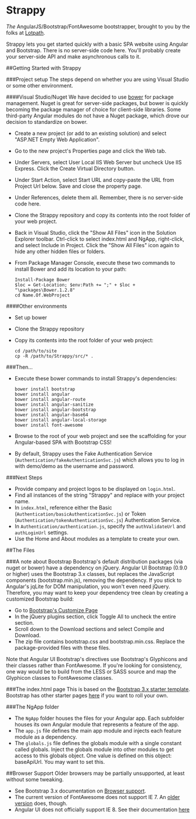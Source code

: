 Strappy
=======

*The* AngularJS/Bootstrap/FontAwesome bootstrapper, brought to you by the folks at <a href="http://www.lotpath.com" target="_blank">Lotpath</a>.

Strappy lets you get started quickly with a basic SPA website using Angular and Bootstrap.  There is no server-side code here.  You'll probably create your server-side API and make asynchronous calls to it.

##Getting Started with Strappy

###Project setup
The steps depend on whether you are using Visual Studio or some other environment.

####Visual Studio/Nuget
We have decided to use <a href="http://bower.io" target="_blank">bower</a> for package management.  Nuget is great for server-side packages, but bower is quickly becoming the package manager of choice for client-side libraries.  Some third-party Angular modules do not have a Nuget package, which drove our decision to standardize on bower.

* Create a new project (or add to an existing solution) and select "ASP.NET Empty Web Application".
* Go to the new project's Properties page and click the Web tab.
* Under Servers, select User Local IIS Web Server but uncheck Use IIS Express.  Click the Create Virtual Directory button.
* Under Start Action, select Start URL and copy-paste the URL from Project Url below.  Save and close the property page.
* Under References, delete them all.  Remember, there is no server-side code here.
* Clone the Strappy repository and copy its contents into the root folder of your web project.
* Back in Visual Studio, click the "Show All Files" icon in the Solution Explorer toolbar.  Ctrl-click to select index.html and NgApp, right-click, and select Include in Project.  Click the "Show All Files" icon again to hide any other hidden files or folders.
* From Package Manager Console, execute these two commands to install Bower and add its location to your path:

    ```
    Install-Package Bower
    $loc = Get-Location; $env:Path += ";" + $loc + "\packages\Bower.1.2.8"
    cd Name.Of.WebProject
    ```

####Other environments
* Set up bower
* Clone the Strappy repository
* Copy its contents into the root folder of your web project:

    ```
    cd /path/to/site
    cp -R /path/to/Strappy/src/* .
    ```

###Then...
* Execute these bower commands to install Strappy's dependencies:

    ```
    bower install bootstrap
    bower install angular
    bower install angular-route
    bower install angular-sanitize
    bower install angular-bootstrap
    bower install angular-base64
    bower install angular-local-storage
    bower install font-awesome
    ```

* Browse to the root of your web project and see the scaffolding for your Angular-based SPA with Bootstrap CSS!
* By default, Strappy uses the Fake Authentication Service (`Authentication/fakeAuthenticationSvc.js`) which allows you to log in with demo/demo as the username and password.

###Next Steps
* Provide company and project logos to be displayed on `login.html`.
* Find all instances of the string "Strappy" and replace with your project name.
* In `index.html`, reference either the Basic (`Authentication/basicAuthenticationSvc.js`) or Token (`Authentication/tokenAuthenticationSvc.js`) Authentication Service.
* In `Authentication/authentication.js`, specify the `authValidateUrl` and `authLoginUrl` settings.
* Use the Home and About modules as a template to create your own.

##The Files

###A note about Bootstrap
Bootstrap's default distribution packages (via nuget or bower) have a dependency on jQuery.  Angular UI Bootstrap (0.9.0 or higher) uses the Bootstrap 3.x classes, but replaces the JavaScript components (bootstrap.min.js), removing the dependency.  If you stick to Angular's jqLite for DOM manipulation, you won't even need jQuery.  Therefore, you may want to keep your dependency tree clean by creating a customized Bootstrap build:

* Go to [Bootstrap's Customize Page](http://getbootstrap.com/customize/)
* In the jQuery plugins section, click Toggle All to uncheck the entire section.
* Scroll down to the Download sections and select Compile and Download.
* The zip file contains bootstrap.css and bootstrap.min.css.  Replace the package-provided files with these files.

Note that Angular UI Bootstrap's directives use Bootstrap's Glyphicons and their classes rather than FontAwesome.  If you're looking for consistency, one way would be to build from the LESS or SASS source and map the Glyphicon classes to FontAwesome classes.

###The index.html page
This is based on the [Bootstrap 3.x starter template](http://getbootstrap.com/examples/starter-template/).  Bootstrap has other starter pages [here](http://getbootstrap.com/getting-started/#examples) if you want to roll your own.

###The NgApp folder
* The `NgApp` folder houses the files for your Angular app.  Each subfolder houses its own Angular module that represents a feature of the app.
* The `app.js` file defines the main app module and injects each feature module as a dependency.
* The `globals.js` file defines the globals module with a single constant called globals.  Inject the globals module into other modules to get access to this globals object.  One value is defined on this object: baseApiUrl.  You may want to set this.

##Browser Support
Older browsers may be partially unsupported, at least without some tweaking.
* See Bootstrap 3.x documentation on [Browser support](http://getbootstrap.com/getting-started/#browsers).
* The current version of FontAwesome does not support IE 7.  An [older version](http://fontawesome.io/3.2.1/get-started) does, though.
* Angular UI does not officially support IE 8.  See their documentation [here](https://github.com/angular-ui/bootstrap#supported-browsers)
